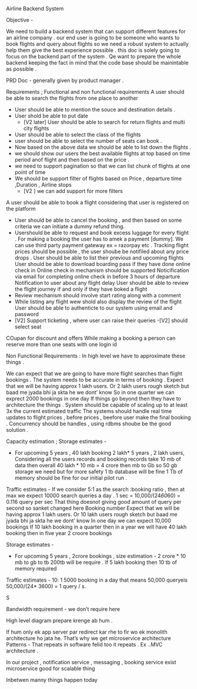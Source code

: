 Airline Backend System 



Objective - 

We need to build a backend system that can support different features for an airline company . our end user is going to be someone who wants to book flights and query about flights so we need a robust system to actually help them give the best experience possible . this doc is solely going to focus on the backend part of the system . Qe want to prepare the whole backend keeping the fact in mind that the code base should be mainintable as possible . 


PRD Doc - generally given by product manager . 

Requirements ; 
Functional and non functional requirements 
A user should be able to search the flights from one place to another 
- User should be able to mention the souce and destination details . 
- User shold be able to put date 
    -  [V2 later] User should be able to search for return flights and multi city flights 
- User should be able to select the class of the flights
- user should be able to select the number of seats can book . 
- Now based on the above data we should be able to list down the flights . 
- we should show our users the best available flights at top based on time period anof flight and then based on the price . 
- we need to support pagination so that we can list chunk of flights at one point of time 
- We should be support filter of flights based on Price , departure time ,Duration , Airline stops 
  - [V2 ] we can add support for more filters  


A user should be able to book a flight considering that user is registered on the platform  
 - User should be able to cancel the booking , and then based on some criteria we can initiate a dummy refund  thing.
- Usershould be able to request and book excess luggage for every flight . 
For making  a booking the user has to amek a payment [dummy]. We can use third party payment gateway ex = razorpay etc . 
Tracking flight prices should be possible , the user shoube be notifiled about any price drops . 
User should be able to list their previous and upcoming flights 
User should be able to download boarding pass if they have done online check in 
Online check in mechanism should be supported 
Noticification via email for completing online check in before 3 hours of departure 
Notification to user about any flight delay 
User should be able to review the flight journey if and only if they have boked a flight 
 - Review mechanism should involve start rating along with a comment 
- While listing any flight wew shold also display the review of the flight 
User should be able to authenticte to our system using email and password 
- [V2] Support ticketing , where user can raise their queries 
-[V2] should select seat

COupan for discount and offers 
While making a booking a person can reserve more than one seats with one login id 


Non Functional Requirements : 
In high level we have to approximate these things . 

We can expect that we are going to have more flight searches than flight bookings . 
The system needs to be accurate in terms of booking .
Expect that we will be having approx 1 lakh users. Or 2 lakh users rough sketch but baad me jyada bhi ja skta he we dont’ know 
So in one quarter we can exprect 2000 bookings in one day 
If things go beyond then they have to architecture the things . 
System should be capable of scaling up to at least 3x the current estimated traffic 
The systems should handle real time updates to flight prices , before prices , beefore user make the final booking . 
Concurrency should be handles , using rdbms shoube be the good solution .

Capacity estimation ; 
Storage estimates -
 - For upcoming 5 years , 40 lakh booking 2 lakh* 5 years  , 2 lakh users, Considering all the users records and booking records take 10 mb of data then overall 
40 lakh * 10 mb = 4 crore  then mb to Gb so 50 gb storage we need but for more safety 1 tb database will be fine 
1 Tb of memory should be fine for our initial pilot run . 

Traffic estimates - 
If we consider 5:1 as the search :booking ratio , then at max we expect 10000 search queries a day .  1 sec = 10,000/(24*60*60) = 0.116 query per sec
That thing doesnot giving good amount of query per second so sanket changed here 
Booking number 
Expect that we will be having approx 1 lakh users. Or 10 lakh users rough sketch but baad me jyada bhi ja skta he we dont’ know 
In one day we can expect 10,000 bookings 
If 10 lakh booking in a quarter then in a year we will have 40 lakh booking then in five year 2 croore bookings

Storage estimates -
 - For upcoming 5 years , 2crore bookings , size estimation - 2 crore * 10 mb to gb to tb 
200tb will be require . 
If 5 lakh booking then 10 tb of memory required   

Traffic estimates - 
10: 1 
5000 booking in a day that means 50,000 queryeis 
50,000/(24* 3600) = 1 query / s.


S 

Bandwidth requirement - we don’t require here 




High level diagram prepare krenge ab hum 
. 


If hum only ek app server par redirect kar rhe to fir wo ek monolith architecture ho jata he. 
That’s why we get microservice architecture 
Patterns - 
That repeats in software felid too it repeats . Ex ..MVC architecture . 


In our project , notification service , messaging , booking service exist microservice good for scalable thing

Inbetwen manny things happen today 



